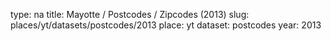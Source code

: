 type: na
title: Mayotte / Postcodes / Zipcodes (2013)
slug: places/yt/datasets/postcodes/2013
place: yt
dataset: postcodes
year: 2013
